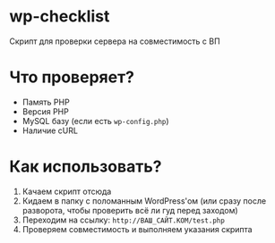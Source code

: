 # wp-checklist
 Скрипт для проверки сервера на совместимость с ВП

# Что проверяет?
 - Память PHP
 - Версия PHP
 - MySQL базу (если есть `wp-config.php`)
 - Наличие cURL

# Как использовать?
 1. Качаем скрипт отсюда
 2. Кидаем в папку с поломанным WordPress'ом (или сразу после разворота, чтобы проверить всё ли гуд перед заходом)
 3. Переходим на ссылку: `http://ВАШ_САЙТ.КОМ/test.php`
 4. Проверяем совместимость и выполняем указания скрипта 